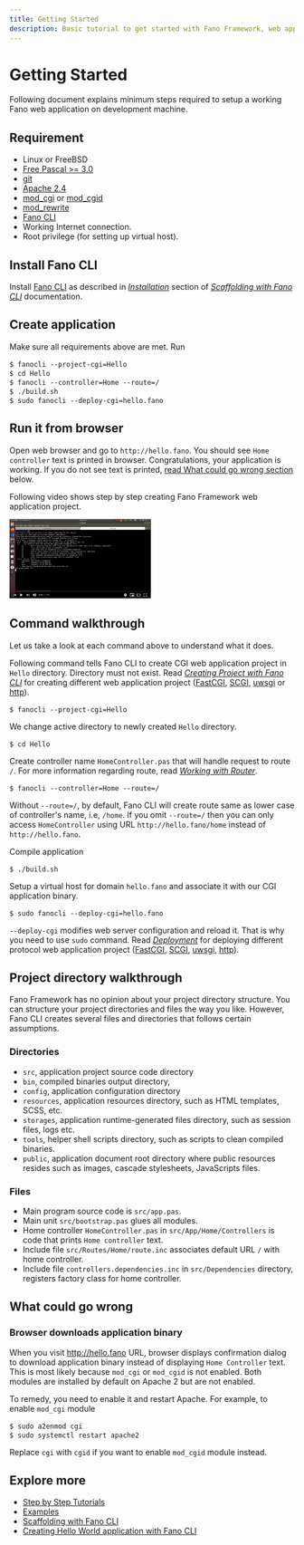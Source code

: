 ```yaml
---
title: Getting Started
description: Basic tutorial to get started with Fano Framework, web application framework for modern Pascal programming language
---
```


<h1 class="major">Getting Started</h1>

Following document explains minimum steps required to setup a working Fano web application on development machine.

## Requirement

- Linux or FreeBSD
- [Free Pascal >= 3.0](https://www.freepascal.org)
- [git](https://git-scm.com/)
- [Apache 2.4](https://httpd.apache.org/)
- [mod_cgi](https://httpd.apache.org/docs/current/mod/mod_cgi.html) or [mod_cgid](https://httpd.apache.org/docs/current/mod/mod_cgid.html)
- [mod_rewrite](https://httpd.apache.org/docs/current/mod/mod_rewrite.html)
- [Fano CLI](https://github.com/fanoframework/fano-cli)
- Working Internet connection.
- Root privilege (for setting up virtual host).

## Install Fano CLI

Install [Fano CLI](https://github.com/fanoframework/fano-cli) as described in *[Installation](/scaffolding-with-fano-cli#installation)* section of *[Scaffolding with Fano CLI](/scaffolding-with-fano-cli)* documentation.

## Create application

Make sure all requirements above are met. Run

```
$ fanocli --project-cgi=Hello
$ cd Hello
$ fanocli --controller=Home --route=/
$ ./build.sh
$ sudo fanocli --deploy-cgi=hello.fano
```

## Run it from browser

Open web browser and go to `http://hello.fano`. You should see `Home controller` text is printed in browser. Congratulations, your application is working. If you do not see text is printed, [read What could go wrong section](#what-could-go-wrong) below.

Following video shows step by step creating Fano Framework web application project.

[![Getting Started with Fano Framework video](/assets/images/getting-started.png)](https://www.youtube.com/watch?v=393pMHp8yj8 "Getting Started with Fano Framework video")

## Command walkthrough

Let us take a look at each command above to understand what it does.

Following command tells Fano CLI to create CGI web application project in `Hello` directory. Directory must not exist. Read *[Creating Project with Fano CLI](/scaffolding-with-fano-cli/creating-project)* for creating different web application project ([FastCGI](/scaffolding-with-fano-cli/creating-project#scaffolding-fastcgi-project), [SCGI](/scaffolding-with-fano-cli/creating-project#scaffolding-scgi-project), [uwsgi](/scaffolding-with-fano-cli/creating-project#scaffolding-uwsgi-project) or [http](/scaffolding-with-fano-cli/creating-project#scaffolding-libmicrohttpd-project)).

```
$ fanocli --project-cgi=Hello
```
We change active directory to newly created `Hello` directory.
```
$ cd Hello
```

Create controller name `HomeController.pas` that will handle request to route `/`. For more information regarding route, read *[Working with Router](/working-with-router)*.
```
$ fanocli --controller=Home --route=/
```
Without `--route=/`, by default, Fano CLI will create route same as lower case of controller's name, i.e, `/home`. If you omit `--route=/` then you can only access `HomeController` using URL `http://hello.fano/home` instead of `http://hello.fano`.

Compile application
```
$ ./build.sh
```

Setup a virtual host for domain `hello.fano` and associate it with our CGI application binary.
```
$ sudo fanocli --deploy-cgi=hello.fano
```
`--deploy-cgi` modifies web server configuration and reload it. That is why you need to use `sudo` command. Read *[Deployment](/deployment)* for deploying different protocol web application project ([FastCGI](/deployment/fastcgi), [SCGI](/deployment/scgi), [uwsgi](/deployment/uwsgi), [http](/deployment/standalone-web-server)).

## Project directory walkthrough
Fano Framework has no opinion about your project directory structure.
You can structure your project directories and files the way you like.
However, Fano CLI creates several files and directories that follows certain assumptions.

### Directories
- `src`, application project source code directory
- `bin`, compiled binaries output directory,
- `config`, application configuration directory
- `resources`, application resources directory, such as HTML templates, SCSS, etc.
- `storages`, application runtime-generated files directory, such as session files, logs etc.
- `tools`, helper shell scripts directory, such as scripts to clean compiled binaries.
- `public`, application document root directory where public resources resides such as images, cascade stylesheets, JavaScripts files.

### Files

- Main program source code is `src/app.pas`.
- Main unit `src/bootstrap.pas` glues all modules.
- Home controller `HomeController.pas` in `src/App/Home/Controllers` is code that prints `Home controller` text.
- Include file `src/Routes/Home/route.inc` associates default URL `/` with home controller.
- Include file `controllers.dependencies.inc` in `src/Dependencies` directory, registers factory class for home controller.

## <a name="what-could-go-wrong"></a>What could go wrong

### Browser downloads application binary

When you visit http://hello.fano URL, browser displays confirmation dialog to download application binary instead of displaying `Home Controller` text. This is most likely because
`mod_cgi` or `mod_cgid` is not enabled. Both modules are installed by default on Apache 2 but are not enabled.

To remedy, you need to enable it and restart Apache. For example, to enable `mod_cgi` module

```
$ sudo a2enmod cgi
$ sudo systemctl restart apache2
```
Replace `cgi` with `cgid` if you want to enable `mod_cgid` module instead.

## Explore more

- [Step by Step Tutorials](/tutorials)
- [Examples](/examples)
- [Scaffolding with Fano CLI](/scaffolding-with-fano-cli)
- [Creating Hello World application with Fano CLI](https://fanoframework.github.io/tutorials/hello-world-application-with-fano-cli)

